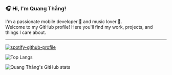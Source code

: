 ### 🎧 Hi, I'm Quang Thắng!

I'm a passionate mobile developer 🚀 and music lover 🎵.  
Welcome to my GitHub profile! Here you'll find my work, projects, and things I care about.

---

[![spotify-github-profile](https://spotify-github-profile.kittinanx.com/api/view?uid=31whoelinrjujzksq3vzrqic2ykm&cover_image=true&theme=novatorem&show_offline=false&background_color=000000&interchange=false&bar_color=47f92f&bar_color_cover=false)](https://open.spotify.com/user/31whoelinrjujzksq3vzrqic2ykm)

![Top Langs](https://github-readme-stats.vercel.app/api/top-langs/?username=quangthangit&layout=compact&langs_count=8&theme=radical)

![Quang Thắng's GitHub stats](https://github-readme-stats.vercel.app/api?username=quangthangit&show_icons=true&theme=radical&hide_title=true)
